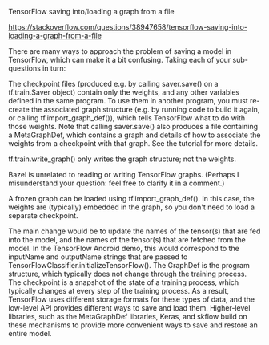 TensorFlow saving into/loading a graph from a file

https://stackoverflow.com/questions/38947658/tensorflow-saving-into-loading-a-graph-from-a-file

There are many ways to approach the problem of saving a model in TensorFlow, which can make it a bit confusing. 
Taking each of your sub-questions in turn:

The checkpoint files (produced e.g. by calling saver.save() on a tf.train.Saver object) 
contain only the weights, and any other variables defined in the same program. 
To use them in another program, you must re-create the associated graph structure (e.g. by running code to build it again, or 
calling tf.import_graph_def()), which tells TensorFlow what to do with those weights. Note that calling saver.save() also produces a 
file containing a MetaGraphDef, which contains a graph and details of how to associate the weights from a checkpoint with that graph. 
See the tutorial for more details.

tf.train.write_graph() only writes the graph structure; not the weights.

Bazel is unrelated to reading or writing TensorFlow graphs. (Perhaps I misunderstand your question: feel free to clarify it in a comment.)

A frozen graph can be loaded using tf.import_graph_def(). In this case, the weights are (typically) embedded in the graph, so you 
don't need to load a separate checkpoint.

The main change would be to update the names of the tensor(s) that are fed into the model, and the names of the tensor(s) that 
are fetched from the model. In the TensorFlow Android demo, this would correspond to the inputName and outputName strings that 
are passed to TensorFlowClassifier.initializeTensorFlow().
The GraphDef is the program structure, which typically does not change through the training process. The checkpoint is a snapshot of 
the state of a training process, which typically changes at every step of the training process. As a result, TensorFlow uses different 
storage formats for these types of data, and the low-level API provides different ways to save and load them. Higher-level libraries, 
such as the MetaGraphDef libraries, Keras, and skflow build on these mechanisms to provide more convenient ways to save and restore an 
entire model.
